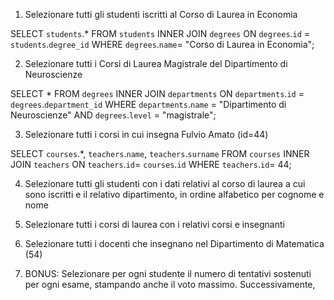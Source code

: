 1. Selezionare tutti gli studenti iscritti al Corso di Laurea in Economia

SELECT `students`.\*
FROM `students`
INNER JOIN `degrees`
ON `degrees`.`id` = `students`.`degree_id`
WHERE `degrees`.`name`= "Corso di Laurea in Economia";

2. Selezionare tutti i Corsi di Laurea Magistrale del Dipartimento di Neuroscienze

SELECT \*
FROM `degrees`
INNER JOIN `departments`
ON `departments`.`id` = `degrees`.`department_id`
WHERE `departments`.`name` = "Dipartimento di Neuroscienze"
AND `degrees`.`level` = "magistrale";

3. Selezionare tutti i corsi in cui insegna Fulvio Amato (id=44)

SELECT `courses`.\*,
`teachers`.`name`,
`teachers`.`surname`
FROM `courses`
INNER JOIN `teachers`
ON `teachers`.`id`= `courses`.`id`
WHERE `teachers`.`id`= 44;

4. Selezionare tutti gli studenti con i dati relativi al corso di laurea a cui
   sono iscritti e il relativo dipartimento, in ordine alfabetico per cognome e
   nome

5. Selezionare tutti i corsi di laurea con i relativi corsi e insegnanti

6. Selezionare tutti i docenti che insegnano nel Dipartimento di
   Matematica (54)
7. BONUS: Selezionare per ogni studente il numero di tentativi sostenuti
   per ogni esame, stampando anche il voto massimo. Successivamente,
